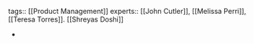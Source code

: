 tags:: [[Product Management]]
experts:: [[John Cutler]], [[Melissa Perri]], [[Teresa Torres]]. [[Shreyas Doshi]]

-
